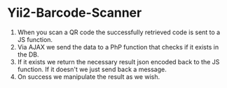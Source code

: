 # Yii2-Barcode-Scanner

1. When you scan a QR code the successfully retrieved code is sent to a JS function.
2. Via AJAX we send the data to a PhP function that checks if it exists in the DB.
3. If it exists we return the necessary result json encoded back to the JS function. If it doesn't we just send back a message.
4. On success we manipulate the result as we wish.

